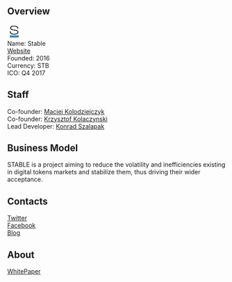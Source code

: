 ## Overview
![logo](../projects/logo/stable.png)  
Name: Stable  
[Website](https://stable.foundation/)  
Founded: 2016  
Currency: STB  
ICO: Q4 2017
## Staff
Co-founder: [Maciej Kolodziejczyk](../people/maciej_kolodziejczyk.md)  
Co-founder: [Krzysztof Kolaczynski](../people/krzysztof_kolaczynski.md)  
Lead Developer: [Konrad Szalapak](../people/konrad_szalapak.md)  
## Business Model
STABLE is a project aiming to reduce the volatility and inefficiencies existing in digital tokens markets and stabilize them, thus driving their wider acceptance.
## Contacts  
[Twitter](https://twitter.com/STABLE_token)   
[Facebook](https://www.facebook.com/Stable-1532564000127095/)    
[Blog](https://stable.foundation/blog/)  
## About  
[WhitePaper](https://stable.foundation/wp-content/uploads/2017/07/stable_white_paper_v_0_96.pdf)  

